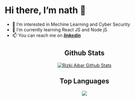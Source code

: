 # Hi there, I’m nath 👋
- 👀 I’m interested in Mechine Learning and Cyber Security
- 🌱 I’m currently learning React JS and Node jS
- 📫 You can reach me on [**_linkedin_**](https://www.linkedin.com/in/anathapindika-surja-putra-18632b204/) 

 <!---<h1 align="Center">Github Stats</h1> <br>--->

<div align="center">

  ## Github Stats
  <a href="https://github.com/nath2006">
    <img align="center" alt="Rizki Aibar Github Stats" src="https://github-readme-stats.vercel.app/api?username=nath2006&show_icons=true&theme=tokyonight">
  </a>
</div>

<div align="center">

  ## Top Languages
  <a href="https://github.com/nath2006">
    <img align="center" src="https://github-readme-stats.vercel.app/api/top-langs/?username=nath2006&theme=tokyonight&layout=compact">
  </a>
</div>

<!---
- 💞️ I’m looking to collaborate on ...
--->



<!---
nath2006/nath2006 is a ✨ special ✨ repository because its `README.md` (this file) appears on your GitHub profile.
You can click the Preview link to take a look at your changes.
--->
